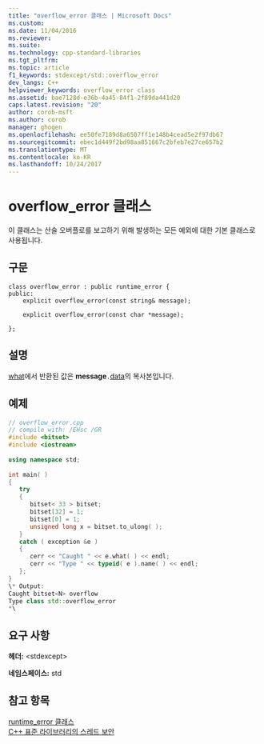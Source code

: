 ```yaml
---
title: "overflow_error 클래스 | Microsoft Docs"
ms.custom: 
ms.date: 11/04/2016
ms.reviewer: 
ms.suite: 
ms.technology: cpp-standard-libraries
ms.tgt_pltfrm: 
ms.topic: article
f1_keywords: stdexcept/std::overflow_error
dev_langs: C++
helpviewer_keywords: overflow_error class
ms.assetid: bae7128d-e36b-4a45-84f1-2f89da441d20
caps.latest.revision: "20"
author: corob-msft
ms.author: corob
manager: ghogen
ms.openlocfilehash: ee50fe7189d8a6507ff1e148b4cead5e2f97db67
ms.sourcegitcommit: ebec1d449f2bd98aa851667c2bfeb7e27ce657b2
ms.translationtype: MT
ms.contentlocale: ko-KR
ms.lasthandoff: 10/24/2017
---
```

# <a name="overflowerror-class"></a>overflow_error 클래스
이 클래스는 산술 오버플로를 보고하기 위해 발생하는 모든 예외에 대한 기본 클래스로 사용됩니다.  
  
## <a name="syntax"></a>구문  
  
```  
class overflow_error : public runtime_error {  
public:  
    explicit overflow_error(const string& message);

    explicit overflow_error(const char *message);

};  
```  
  
## <a name="remarks"></a>설명  
 [what](../standard-library/exception-class.md)에서 반환된 값은 **message**`.`[data](../standard-library/basic-string-class.md#data)의 복사본입니다.  
  
## <a name="example"></a>예제  
  
```cpp  
// overflow_error.cpp  
// compile with: /EHsc /GR  
#include <bitset>  
#include <iostream>  
  
using namespace std;  
  
int main( )  
{  
   try   
   {  
      bitset< 33 > bitset;  
      bitset[32] = 1;  
      bitset[0] = 1;  
      unsigned long x = bitset.to_ulong( );  
   }  
   catch ( exception &e )   
   {  
      cerr << "Caught " << e.what( ) << endl;  
      cerr << "Type " << typeid( e ).name( ) << endl;  
   };  
}  
\* Output:   
Caught bitset<N> overflow  
Type class std::overflow_error  
*\  
```  
  
## <a name="requirements"></a>요구 사항  
 **헤더:** \<stdexcept>  
  
 **네임스페이스:** std  
  
## <a name="see-also"></a>참고 항목  
 [runtime_error 클래스](../standard-library/runtime-error-class.md)   
 [C++ 표준 라이브러리의 스레드 보안](../standard-library/thread-safety-in-the-cpp-standard-library.md)

